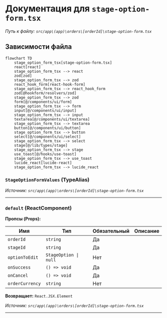 # Документация для `stage-option-form.tsx`

*Путь к файлу: `src/app\(app)\orders\[orderId]\stage-option-form.tsx`*

## Зависимости файла

```mermaid
flowchart TD
    stage_option_form_tsx[stage-option-form.tsx]
    react[react]
    stage_option_form_tsx --> react
    zod[zod]
    stage_option_form_tsx --> zod
    react_hook_form[react-hook-form]
    stage_option_form_tsx --> react_hook_form
    zod[@hookform/resolvers/zod]
    stage_option_form_tsx --> zod
    form[@/components/ui/form]
    stage_option_form_tsx --> form
    input[@/components/ui/input]
    stage_option_form_tsx --> input
    textarea[@/components/ui/textarea]
    stage_option_form_tsx --> textarea
    button[@/components/ui/button]
    stage_option_form_tsx --> button
    select[@/components/ui/select]
    stage_option_form_tsx --> select
    stage[@/lib/types/stage]
    stage_option_form_tsx --> stage
    use_toast[@/hooks/use-toast]
    stage_option_form_tsx --> use_toast
    lucide_react[lucide-react]
    stage_option_form_tsx --> lucide_react
```

### `StageOptionFormValues` (TypeAlias)

*Источник: `src/app\(app)\orders\[orderId]\stage-option-form.tsx`*

---
### `default` (ReactComponent)

**Пропсы (Props):**

| Имя | Тип | Обязательный | Описание |
|---|---|---|---|
| `orderId` | `string` | Да |  |
| `stageId` | `string` | Да |  |
| `optionToEdit` | `StageOption \| null` | Нет |  |
| `onSuccess` | `() => void` | Да |  |
| `onCancel` | `() => void` | Да |  |
| `orderCurrency` | `string` | Нет |  |

**Возвращает:** `React.JSX.Element`

*Источник: `src/app\(app)\orders\[orderId]\stage-option-form.tsx`*

---
